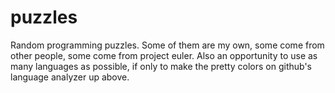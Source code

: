 puzzles
=====

Random programming puzzles.
Some of them are my own, some come from other people, some come from project euler.
Also an opportunity to use as many languages as possible, if only to make the pretty colors on github's language analyzer up above.
